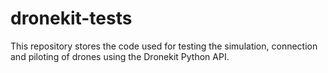 # dronekit-tests
This repository stores the code used for testing the simulation, connection and piloting of drones using the Dronekit Python API.
